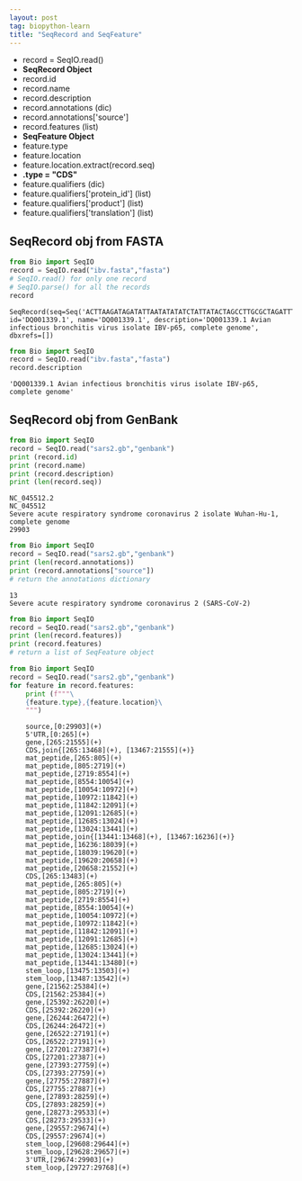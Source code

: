 ```yaml
---
layout: post
tag: biopython-learn
title: "SeqRecord and SeqFeature"
---
```


- record = SeqIO.read()
- **SeqRecord Object**
- record.id
- record.name
- record.description
- record.annotations (dic)
- record.annotations['source']
- record.features (list)
- **SeqFeature Object**
- feature.type
- feature.location
- feature.location.extract(record.seq)
- **.type = "CDS"**
- feature.qualifiers (dic)
- feature.qualifiers['protein_id'] (list)
- feature.qualifiers['product'] (list)
- feature.qualifiers['translation'] (list)

<!--more-->

## SeqRecord obj from FASTA


```python
from Bio import SeqIO
record = SeqIO.read("ibv.fasta","fasta")
# SeqIO.read() for only one record
# SeqIO.parse() for all the records
record
```




    SeqRecord(seq=Seq('ACTTAAGATAGATATTAATATATATCTATTATACTAGCCTTGCGCTAGATTTTT...GCA'), id='DQ001339.1', name='DQ001339.1', description='DQ001339.1 Avian infectious bronchitis virus isolate IBV-p65, complete genome', dbxrefs=[])




```python
from Bio import SeqIO
record = SeqIO.read("ibv.fasta","fasta")
record.description
```




    'DQ001339.1 Avian infectious bronchitis virus isolate IBV-p65, complete genome'



## SeqRecord obj from GenBank


```python
from Bio import SeqIO
record = SeqIO.read("sars2.gb","genbank")
print (record.id)
print (record.name)
print (record.description)
print (len(record.seq))
```

    NC_045512.2
    NC_045512
    Severe acute respiratory syndrome coronavirus 2 isolate Wuhan-Hu-1, complete genome
    29903



```python
from Bio import SeqIO
record = SeqIO.read("sars2.gb","genbank")
print (len(record.annotations))
print (record.annotations["source"])
# return the annotations dictionary
```

    13
    Severe acute respiratory syndrome coronavirus 2 (SARS-CoV-2)



```python
from Bio import SeqIO
record = SeqIO.read("sars2.gb","genbank")
print (len(record.features))
print (record.features)
# return a list of SeqFeature object
```


```python
from Bio import SeqIO
record = SeqIO.read("sars2.gb","genbank")
for feature in record.features:
    print (f"""\
    {feature.type},{feature.location}\
    """)
```

        source,[0:29903](+)    
        5'UTR,[0:265](+)    
        gene,[265:21555](+)    
        CDS,join{[265:13468](+), [13467:21555](+)}    
        mat_peptide,[265:805](+)    
        mat_peptide,[805:2719](+)    
        mat_peptide,[2719:8554](+)    
        mat_peptide,[8554:10054](+)    
        mat_peptide,[10054:10972](+)    
        mat_peptide,[10972:11842](+)    
        mat_peptide,[11842:12091](+)    
        mat_peptide,[12091:12685](+)    
        mat_peptide,[12685:13024](+)    
        mat_peptide,[13024:13441](+)    
        mat_peptide,join{[13441:13468](+), [13467:16236](+)}    
        mat_peptide,[16236:18039](+)    
        mat_peptide,[18039:19620](+)    
        mat_peptide,[19620:20658](+)    
        mat_peptide,[20658:21552](+)    
        CDS,[265:13483](+)    
        mat_peptide,[265:805](+)    
        mat_peptide,[805:2719](+)    
        mat_peptide,[2719:8554](+)    
        mat_peptide,[8554:10054](+)    
        mat_peptide,[10054:10972](+)    
        mat_peptide,[10972:11842](+)    
        mat_peptide,[11842:12091](+)    
        mat_peptide,[12091:12685](+)    
        mat_peptide,[12685:13024](+)    
        mat_peptide,[13024:13441](+)    
        mat_peptide,[13441:13480](+)    
        stem_loop,[13475:13503](+)    
        stem_loop,[13487:13542](+)    
        gene,[21562:25384](+)    
        CDS,[21562:25384](+)    
        gene,[25392:26220](+)    
        CDS,[25392:26220](+)    
        gene,[26244:26472](+)    
        CDS,[26244:26472](+)    
        gene,[26522:27191](+)    
        CDS,[26522:27191](+)    
        gene,[27201:27387](+)    
        CDS,[27201:27387](+)    
        gene,[27393:27759](+)    
        CDS,[27393:27759](+)    
        gene,[27755:27887](+)    
        CDS,[27755:27887](+)    
        gene,[27893:28259](+)    
        CDS,[27893:28259](+)    
        gene,[28273:29533](+)    
        CDS,[28273:29533](+)    
        gene,[29557:29674](+)    
        CDS,[29557:29674](+)    
        stem_loop,[29608:29644](+)    
        stem_loop,[29628:29657](+)    
        3'UTR,[29674:29903](+)    
        stem_loop,[29727:29768](+)    

